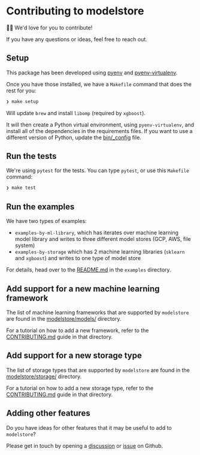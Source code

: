 # Contributing to modelstore

👋🏽 We'd love for you to contribute!

If you have any questions or ideas, feel free to reach out.

## Setup

This package has been developed using [pyenv](https://github.com/pyenv/pyenv)
and [pyenv-virtualenv](https://github.com/pyenv/pyenv-virtualenv).

Once you have those installed, we have a `Makefile` command that does the
rest for you:

```bash
❯ make setup
```

Will update `brew` and install `libomp` (required by `xgboost`).

It will then create a Python virtual environment, using `pyenv-virtualenv`,
and install all of the dependencies in the requirements files. If you want
to use a different version of Python, update the [bin/_config](bin/config) file.

## Run the tests

We're using `pytest` for the tests. You can type `pytest`, or use
this `Makefile` command:

```bash
❯ make test
```

## Run the examples

We have two types of examples:

* `examples-by-ml-library`, which has iterates over  machine learning model library and writes to three different model stores (GCP, AWS, file system)
* `examples-by-storage` which has 2 machine learning libraries (`sklearn` and `xgboost`) and writes to one type of model store

For details, head over to the [README.md](examples/README.md) in the `examples` directory.

## Add support for a new machine learning framework

The list of machine learning frameworks that are supported by `modelstore`
are found in the [modelstore/models/](modelstore/models) directory.

For a tutorial on how to add a new framework, refer to the [CONTRIBUTING.md](modelstore/models/CONTRIBUTING.md) guide in that directory.

## Add support for a new storage type

The list of storage types that are supported by `modelstore`
are found in the [modelstore/storage/](modelstore/storage) directory.

For a tutorial on how to add a new storage type, refer to the [CONTRIBUTING.md](modelstore/storage/CONTRIBUTING.md) guide in that directory.

## Adding other features

Do you have ideas for other features that it may be useful to add to `modelstore`?

Please get in touch by opening a [discussion](https://github.com/operatorai/modelstore/discussions) or [issue](https://github.com/operatorai/modelstore/issues) on Github.
